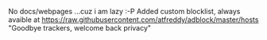No docs/webpages ...cuz i am lazy :-P
Added custom blocklist, always avaible at https://raw.githubusercontent.com/atfreddy/adblock/master/hosts <br>
"Goodbye trackers, welcome back privacy"
